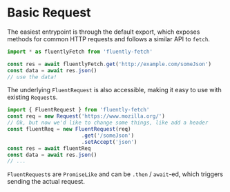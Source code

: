 # Basic Request

The easiest entrypoint is through the default export, which
exposes methods for common HTTP requests and follows a similar API to `fetch`.

```typescript
import * as fluentlyFetch from 'fluently-fetch'

const res = await fluentlyFetch.get('http://example.com/someJson')
const data = await res.json()
// use the data!
```

The underlying `FluentRequest` is also accessible, making it easy to use
with existing `Request`s.

```typescript
import { FluentRequest } from 'fluently-fetch'
const req = new Request('https://www.mozilla.org/')
// Ok, but now we'd like to change some things, like add a header
const fluentReq = new FluentRequest(req)
                        .get('/someJson')
                        .setAccept('json')
const res = await fluentReq
const data = await res.json()
// ...
```

`FluentRequest`s are `PromiseLike` and can be `.then` / `await`-ed, which
triggers sending the actual request.
